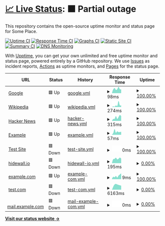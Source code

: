 # [📈 Live Status](https://sashakarcz.github.io): <!--live status--> **🟧 Partial outage**

This repository contains the open-source uptime monitor and status page for Some Place.

[![Uptime CI](https://github.com/sashakarcz/uptime/workflows/Uptime%20CI/badge.svg)](https://github.com/sashakarcz/uptime/actions?query=workflow%3A%22Uptime+CI%22)
[![Response Time CI](https://github.com/sashakarcz/uptime/workflows/Response%20Time%20CI/badge.svg)](https://github.com/sashakarcz/uptime/actions?query=workflow%3A%22Response+Time+CI%22)
[![Graphs CI](https://github.com/sashakarcz/uptime/workflows/Graphs%20CI/badge.svg)](https://github.com/sashakarcz/uptime/actions?query=workflow%3A%22Graphs+CI%22)
[![Static Site CI](https://github.com/sashakarcz/uptime/workflows/Static%20Site%20CI/badge.svg)](https://github.com/sashakarcz/uptime/actions?query=workflow%3A%22Static+Site+CI%22)
[![Summary CI](https://github.com/sashakarcz/uptime/workflows/Summary%20CI/badge.svg)](https://github.com/sashakarcz/uptime/actions?query=workflow%3A%22Summary+CI%22)
[![DNS Monitoring](https://github.com/sashakarcz/uptime/actions/workflows/dns_check.yml/badge.svg)](https://github.com/sashakarcz/uptime/actions/workflows/dns_check.yml)

With [Upptime](https://upptime.js.org), you can get your own unlimited and free uptime monitor and status page, powered entirely by a GitHub repository. We use [Issues](https://github.com/sashakarcz/uptime/issues) as incident reports, [Actions](https://github.com/sashakarcz/uptime/actions) as uptime monitors, and [Pages](https://sashakarcz.github.io) for the status page.

<!--start: status pages-->
<!-- This summary is generated by Upptime (https://github.com/upptime/upptime) -->
<!-- Do not edit this manually, your changes will be overwritten -->
<!-- prettier-ignore -->
| URL | Status | History | Response Time | Uptime |
| --- | ------ | ------- | ------------- | ------ |
| <img alt="" src="https://icons.duckduckgo.com/ip3/www.google.com.ico" height="13"> [Google](https://www.google.com) | 🟩 Up | [google.yml](https://github.com/sashakarcz/uptime/commits/HEAD/history/google.yml) | <details><summary><img alt="Response time graph" src="./graphs/google/response-time-week.png" height="20"> 98ms</summary><br><a href="https://sashakarcz.github.io/uptime/history/google"><img alt="Response time 98" src="https://img.shields.io/endpoint?url=https%3A%2F%2Fraw.githubusercontent.com%2Fsashakarcz%2Fuptime%2FHEAD%2Fapi%2Fgoogle%2Fresponse-time.json"></a><br><a href="https://sashakarcz.github.io/uptime/history/google"><img alt="24-hour response time 105" src="https://img.shields.io/endpoint?url=https%3A%2F%2Fraw.githubusercontent.com%2Fsashakarcz%2Fuptime%2FHEAD%2Fapi%2Fgoogle%2Fresponse-time-day.json"></a><br><a href="https://sashakarcz.github.io/uptime/history/google"><img alt="7-day response time 98" src="https://img.shields.io/endpoint?url=https%3A%2F%2Fraw.githubusercontent.com%2Fsashakarcz%2Fuptime%2FHEAD%2Fapi%2Fgoogle%2Fresponse-time-week.json"></a><br><a href="https://sashakarcz.github.io/uptime/history/google"><img alt="30-day response time 98" src="https://img.shields.io/endpoint?url=https%3A%2F%2Fraw.githubusercontent.com%2Fsashakarcz%2Fuptime%2FHEAD%2Fapi%2Fgoogle%2Fresponse-time-month.json"></a><br><a href="https://sashakarcz.github.io/uptime/history/google"><img alt="1-year response time 98" src="https://img.shields.io/endpoint?url=https%3A%2F%2Fraw.githubusercontent.com%2Fsashakarcz%2Fuptime%2FHEAD%2Fapi%2Fgoogle%2Fresponse-time-year.json"></a></details> | <details><summary><a href="https://sashakarcz.github.io/uptime/history/google">100.00%</a></summary><a href="https://sashakarcz.github.io/uptime/history/google"><img alt="All-time uptime 100.00%" src="https://img.shields.io/endpoint?url=https%3A%2F%2Fraw.githubusercontent.com%2Fsashakarcz%2Fuptime%2FHEAD%2Fapi%2Fgoogle%2Fuptime.json"></a><br><a href="https://sashakarcz.github.io/uptime/history/google"><img alt="24-hour uptime 100.00%" src="https://img.shields.io/endpoint?url=https%3A%2F%2Fraw.githubusercontent.com%2Fsashakarcz%2Fuptime%2FHEAD%2Fapi%2Fgoogle%2Fuptime-day.json"></a><br><a href="https://sashakarcz.github.io/uptime/history/google"><img alt="7-day uptime 100.00%" src="https://img.shields.io/endpoint?url=https%3A%2F%2Fraw.githubusercontent.com%2Fsashakarcz%2Fuptime%2FHEAD%2Fapi%2Fgoogle%2Fuptime-week.json"></a><br><a href="https://sashakarcz.github.io/uptime/history/google"><img alt="30-day uptime 99.99%" src="https://img.shields.io/endpoint?url=https%3A%2F%2Fraw.githubusercontent.com%2Fsashakarcz%2Fuptime%2FHEAD%2Fapi%2Fgoogle%2Fuptime-month.json"></a><br><a href="https://sashakarcz.github.io/uptime/history/google"><img alt="1-year uptime 100.00%" src="https://img.shields.io/endpoint?url=https%3A%2F%2Fraw.githubusercontent.com%2Fsashakarcz%2Fuptime%2FHEAD%2Fapi%2Fgoogle%2Fuptime-year.json"></a></details>
| <img alt="" src="https://icons.duckduckgo.com/ip3/en.wikipedia.org.ico" height="13"> [Wikipedia](https://en.wikipedia.org) | 🟩 Up | [wikipedia.yml](https://github.com/sashakarcz/uptime/commits/HEAD/history/wikipedia.yml) | <details><summary><img alt="Response time graph" src="./graphs/wikipedia/response-time-week.png" height="20"> 274ms</summary><br><a href="https://sashakarcz.github.io/uptime/history/wikipedia"><img alt="Response time 249" src="https://img.shields.io/endpoint?url=https%3A%2F%2Fraw.githubusercontent.com%2Fsashakarcz%2Fuptime%2FHEAD%2Fapi%2Fwikipedia%2Fresponse-time.json"></a><br><a href="https://sashakarcz.github.io/uptime/history/wikipedia"><img alt="24-hour response time 224" src="https://img.shields.io/endpoint?url=https%3A%2F%2Fraw.githubusercontent.com%2Fsashakarcz%2Fuptime%2FHEAD%2Fapi%2Fwikipedia%2Fresponse-time-day.json"></a><br><a href="https://sashakarcz.github.io/uptime/history/wikipedia"><img alt="7-day response time 274" src="https://img.shields.io/endpoint?url=https%3A%2F%2Fraw.githubusercontent.com%2Fsashakarcz%2Fuptime%2FHEAD%2Fapi%2Fwikipedia%2Fresponse-time-week.json"></a><br><a href="https://sashakarcz.github.io/uptime/history/wikipedia"><img alt="30-day response time 249" src="https://img.shields.io/endpoint?url=https%3A%2F%2Fraw.githubusercontent.com%2Fsashakarcz%2Fuptime%2FHEAD%2Fapi%2Fwikipedia%2Fresponse-time-month.json"></a><br><a href="https://sashakarcz.github.io/uptime/history/wikipedia"><img alt="1-year response time 249" src="https://img.shields.io/endpoint?url=https%3A%2F%2Fraw.githubusercontent.com%2Fsashakarcz%2Fuptime%2FHEAD%2Fapi%2Fwikipedia%2Fresponse-time-year.json"></a></details> | <details><summary><a href="https://sashakarcz.github.io/uptime/history/wikipedia">100.00%</a></summary><a href="https://sashakarcz.github.io/uptime/history/wikipedia"><img alt="All-time uptime 100.00%" src="https://img.shields.io/endpoint?url=https%3A%2F%2Fraw.githubusercontent.com%2Fsashakarcz%2Fuptime%2FHEAD%2Fapi%2Fwikipedia%2Fuptime.json"></a><br><a href="https://sashakarcz.github.io/uptime/history/wikipedia"><img alt="24-hour uptime 100.00%" src="https://img.shields.io/endpoint?url=https%3A%2F%2Fraw.githubusercontent.com%2Fsashakarcz%2Fuptime%2FHEAD%2Fapi%2Fwikipedia%2Fuptime-day.json"></a><br><a href="https://sashakarcz.github.io/uptime/history/wikipedia"><img alt="7-day uptime 100.00%" src="https://img.shields.io/endpoint?url=https%3A%2F%2Fraw.githubusercontent.com%2Fsashakarcz%2Fuptime%2FHEAD%2Fapi%2Fwikipedia%2Fuptime-week.json"></a><br><a href="https://sashakarcz.github.io/uptime/history/wikipedia"><img alt="30-day uptime 100.00%" src="https://img.shields.io/endpoint?url=https%3A%2F%2Fraw.githubusercontent.com%2Fsashakarcz%2Fuptime%2FHEAD%2Fapi%2Fwikipedia%2Fuptime-month.json"></a><br><a href="https://sashakarcz.github.io/uptime/history/wikipedia"><img alt="1-year uptime 100.00%" src="https://img.shields.io/endpoint?url=https%3A%2F%2Fraw.githubusercontent.com%2Fsashakarcz%2Fuptime%2FHEAD%2Fapi%2Fwikipedia%2Fuptime-year.json"></a></details>
| <img alt="" src="https://icons.duckduckgo.com/ip3/news.ycombinator.com.ico" height="13"> [Hacker News](https://news.ycombinator.com) | 🟩 Up | [hacker-news.yml](https://github.com/sashakarcz/uptime/commits/HEAD/history/hacker-news.yml) | <details><summary><img alt="Response time graph" src="./graphs/hacker-news/response-time-week.png" height="20"> 315ms</summary><br><a href="https://sashakarcz.github.io/uptime/history/hacker-news"><img alt="Response time 336" src="https://img.shields.io/endpoint?url=https%3A%2F%2Fraw.githubusercontent.com%2Fsashakarcz%2Fuptime%2FHEAD%2Fapi%2Fhacker-news%2Fresponse-time.json"></a><br><a href="https://sashakarcz.github.io/uptime/history/hacker-news"><img alt="24-hour response time 361" src="https://img.shields.io/endpoint?url=https%3A%2F%2Fraw.githubusercontent.com%2Fsashakarcz%2Fuptime%2FHEAD%2Fapi%2Fhacker-news%2Fresponse-time-day.json"></a><br><a href="https://sashakarcz.github.io/uptime/history/hacker-news"><img alt="7-day response time 315" src="https://img.shields.io/endpoint?url=https%3A%2F%2Fraw.githubusercontent.com%2Fsashakarcz%2Fuptime%2FHEAD%2Fapi%2Fhacker-news%2Fresponse-time-week.json"></a><br><a href="https://sashakarcz.github.io/uptime/history/hacker-news"><img alt="30-day response time 336" src="https://img.shields.io/endpoint?url=https%3A%2F%2Fraw.githubusercontent.com%2Fsashakarcz%2Fuptime%2FHEAD%2Fapi%2Fhacker-news%2Fresponse-time-month.json"></a><br><a href="https://sashakarcz.github.io/uptime/history/hacker-news"><img alt="1-year response time 336" src="https://img.shields.io/endpoint?url=https%3A%2F%2Fraw.githubusercontent.com%2Fsashakarcz%2Fuptime%2FHEAD%2Fapi%2Fhacker-news%2Fresponse-time-year.json"></a></details> | <details><summary><a href="https://sashakarcz.github.io/uptime/history/hacker-news">100.00%</a></summary><a href="https://sashakarcz.github.io/uptime/history/hacker-news"><img alt="All-time uptime 100.00%" src="https://img.shields.io/endpoint?url=https%3A%2F%2Fraw.githubusercontent.com%2Fsashakarcz%2Fuptime%2FHEAD%2Fapi%2Fhacker-news%2Fuptime.json"></a><br><a href="https://sashakarcz.github.io/uptime/history/hacker-news"><img alt="24-hour uptime 100.00%" src="https://img.shields.io/endpoint?url=https%3A%2F%2Fraw.githubusercontent.com%2Fsashakarcz%2Fuptime%2FHEAD%2Fapi%2Fhacker-news%2Fuptime-day.json"></a><br><a href="https://sashakarcz.github.io/uptime/history/hacker-news"><img alt="7-day uptime 100.00%" src="https://img.shields.io/endpoint?url=https%3A%2F%2Fraw.githubusercontent.com%2Fsashakarcz%2Fuptime%2FHEAD%2Fapi%2Fhacker-news%2Fuptime-week.json"></a><br><a href="https://sashakarcz.github.io/uptime/history/hacker-news"><img alt="30-day uptime 100.00%" src="https://img.shields.io/endpoint?url=https%3A%2F%2Fraw.githubusercontent.com%2Fsashakarcz%2Fuptime%2FHEAD%2Fapi%2Fhacker-news%2Fuptime-month.json"></a><br><a href="https://sashakarcz.github.io/uptime/history/hacker-news"><img alt="1-year uptime 100.00%" src="https://img.shields.io/endpoint?url=https%3A%2F%2Fraw.githubusercontent.com%2Fsashakarcz%2Fuptime%2FHEAD%2Fapi%2Fhacker-news%2Fuptime-year.json"></a></details>
| <img alt="" src="https://icons.duckduckgo.com/ip3/example.com.ico" height="13"> [Example](https://example.com) | 🟩 Up | [example.yml](https://github.com/sashakarcz/uptime/commits/HEAD/history/example.yml) | <details><summary><img alt="Response time graph" src="./graphs/example/response-time-week.png" height="20"> 57ms</summary><br><a href="https://sashakarcz.github.io/uptime/history/example"><img alt="Response time 49" src="https://img.shields.io/endpoint?url=https%3A%2F%2Fraw.githubusercontent.com%2Fsashakarcz%2Fuptime%2FHEAD%2Fapi%2Fexample%2Fresponse-time.json"></a><br><a href="https://sashakarcz.github.io/uptime/history/example"><img alt="24-hour response time 34" src="https://img.shields.io/endpoint?url=https%3A%2F%2Fraw.githubusercontent.com%2Fsashakarcz%2Fuptime%2FHEAD%2Fapi%2Fexample%2Fresponse-time-day.json"></a><br><a href="https://sashakarcz.github.io/uptime/history/example"><img alt="7-day response time 57" src="https://img.shields.io/endpoint?url=https%3A%2F%2Fraw.githubusercontent.com%2Fsashakarcz%2Fuptime%2FHEAD%2Fapi%2Fexample%2Fresponse-time-week.json"></a><br><a href="https://sashakarcz.github.io/uptime/history/example"><img alt="30-day response time 49" src="https://img.shields.io/endpoint?url=https%3A%2F%2Fraw.githubusercontent.com%2Fsashakarcz%2Fuptime%2FHEAD%2Fapi%2Fexample%2Fresponse-time-month.json"></a><br><a href="https://sashakarcz.github.io/uptime/history/example"><img alt="1-year response time 49" src="https://img.shields.io/endpoint?url=https%3A%2F%2Fraw.githubusercontent.com%2Fsashakarcz%2Fuptime%2FHEAD%2Fapi%2Fexample%2Fresponse-time-year.json"></a></details> | <details><summary><a href="https://sashakarcz.github.io/uptime/history/example">100.00%</a></summary><a href="https://sashakarcz.github.io/uptime/history/example"><img alt="All-time uptime 100.00%" src="https://img.shields.io/endpoint?url=https%3A%2F%2Fraw.githubusercontent.com%2Fsashakarcz%2Fuptime%2FHEAD%2Fapi%2Fexample%2Fuptime.json"></a><br><a href="https://sashakarcz.github.io/uptime/history/example"><img alt="24-hour uptime 100.00%" src="https://img.shields.io/endpoint?url=https%3A%2F%2Fraw.githubusercontent.com%2Fsashakarcz%2Fuptime%2FHEAD%2Fapi%2Fexample%2Fuptime-day.json"></a><br><a href="https://sashakarcz.github.io/uptime/history/example"><img alt="7-day uptime 100.00%" src="https://img.shields.io/endpoint?url=https%3A%2F%2Fraw.githubusercontent.com%2Fsashakarcz%2Fuptime%2FHEAD%2Fapi%2Fexample%2Fuptime-week.json"></a><br><a href="https://sashakarcz.github.io/uptime/history/example"><img alt="30-day uptime 100.00%" src="https://img.shields.io/endpoint?url=https%3A%2F%2Fraw.githubusercontent.com%2Fsashakarcz%2Fuptime%2FHEAD%2Fapi%2Fexample%2Fuptime-month.json"></a><br><a href="https://sashakarcz.github.io/uptime/history/example"><img alt="1-year uptime 100.00%" src="https://img.shields.io/endpoint?url=https%3A%2F%2Fraw.githubusercontent.com%2Fsashakarcz%2Fuptime%2FHEAD%2Fapi%2Fexample%2Fuptime-year.json"></a></details>
| <img alt="" src="https://icons.duckduckgo.com/ip3/test.com.ico" height="13"> [Test Site](https://test.com) | 🟥 Down | [test-site.yml](https://github.com/sashakarcz/uptime/commits/HEAD/history/test-site.yml) | <details><summary><img alt="Response time graph" src="./graphs/test-site/response-time-week.png" height="20"> 0ms</summary><br><a href="https://sashakarcz.github.io/uptime/history/test-site"><img alt="Response time 3213" src="https://img.shields.io/endpoint?url=https%3A%2F%2Fraw.githubusercontent.com%2Fsashakarcz%2Fuptime%2FHEAD%2Fapi%2Ftest-site%2Fresponse-time.json"></a><br><a href="https://sashakarcz.github.io/uptime/history/test-site"><img alt="24-hour response time 0" src="https://img.shields.io/endpoint?url=https%3A%2F%2Fraw.githubusercontent.com%2Fsashakarcz%2Fuptime%2FHEAD%2Fapi%2Ftest-site%2Fresponse-time-day.json"></a><br><a href="https://sashakarcz.github.io/uptime/history/test-site"><img alt="7-day response time 0" src="https://img.shields.io/endpoint?url=https%3A%2F%2Fraw.githubusercontent.com%2Fsashakarcz%2Fuptime%2FHEAD%2Fapi%2Ftest-site%2Fresponse-time-week.json"></a><br><a href="https://sashakarcz.github.io/uptime/history/test-site"><img alt="30-day response time 3213" src="https://img.shields.io/endpoint?url=https%3A%2F%2Fraw.githubusercontent.com%2Fsashakarcz%2Fuptime%2FHEAD%2Fapi%2Ftest-site%2Fresponse-time-month.json"></a><br><a href="https://sashakarcz.github.io/uptime/history/test-site"><img alt="1-year response time 3213" src="https://img.shields.io/endpoint?url=https%3A%2F%2Fraw.githubusercontent.com%2Fsashakarcz%2Fuptime%2FHEAD%2Fapi%2Ftest-site%2Fresponse-time-year.json"></a></details> | <details><summary><a href="https://sashakarcz.github.io/uptime/history/test-site">100.00%</a></summary><a href="https://sashakarcz.github.io/uptime/history/test-site"><img alt="All-time uptime 100.00%" src="https://img.shields.io/endpoint?url=https%3A%2F%2Fraw.githubusercontent.com%2Fsashakarcz%2Fuptime%2FHEAD%2Fapi%2Ftest-site%2Fuptime.json"></a><br><a href="https://sashakarcz.github.io/uptime/history/test-site"><img alt="24-hour uptime 100.00%" src="https://img.shields.io/endpoint?url=https%3A%2F%2Fraw.githubusercontent.com%2Fsashakarcz%2Fuptime%2FHEAD%2Fapi%2Ftest-site%2Fuptime-day.json"></a><br><a href="https://sashakarcz.github.io/uptime/history/test-site"><img alt="7-day uptime 100.00%" src="https://img.shields.io/endpoint?url=https%3A%2F%2Fraw.githubusercontent.com%2Fsashakarcz%2Fuptime%2FHEAD%2Fapi%2Ftest-site%2Fuptime-week.json"></a><br><a href="https://sashakarcz.github.io/uptime/history/test-site"><img alt="30-day uptime 100.00%" src="https://img.shields.io/endpoint?url=https%3A%2F%2Fraw.githubusercontent.com%2Fsashakarcz%2Fuptime%2FHEAD%2Fapi%2Ftest-site%2Fuptime-month.json"></a><br><a href="https://sashakarcz.github.io/uptime/history/test-site"><img alt="1-year uptime 100.00%" src="https://img.shields.io/endpoint?url=https%3A%2F%2Fraw.githubusercontent.com%2Fsashakarcz%2Fuptime%2FHEAD%2Fapi%2Ftest-site%2Fuptime-year.json"></a></details>
| <img alt="" src="https://icons.duckduckgo.com/ip3/hidewall.io.ico" height="13"> [hidewall.io](https://hidewall.io) | 🟥 Down | [hidewall-io.yml](https://github.com/sashakarcz/uptime/commits/HEAD/history/hidewall-io.yml) | <details><summary><img alt="Response time graph" src="./graphs/hidewall-io/response-time-week.png" height="20"> 195ms</summary><br><a href="https://sashakarcz.github.io/uptime/history/hidewall-io"><img alt="Response time 186" src="https://img.shields.io/endpoint?url=https%3A%2F%2Fraw.githubusercontent.com%2Fsashakarcz%2Fuptime%2FHEAD%2Fapi%2Fhidewall-io%2Fresponse-time.json"></a><br><a href="https://sashakarcz.github.io/uptime/history/hidewall-io"><img alt="24-hour response time 253" src="https://img.shields.io/endpoint?url=https%3A%2F%2Fraw.githubusercontent.com%2Fsashakarcz%2Fuptime%2FHEAD%2Fapi%2Fhidewall-io%2Fresponse-time-day.json"></a><br><a href="https://sashakarcz.github.io/uptime/history/hidewall-io"><img alt="7-day response time 195" src="https://img.shields.io/endpoint?url=https%3A%2F%2Fraw.githubusercontent.com%2Fsashakarcz%2Fuptime%2FHEAD%2Fapi%2Fhidewall-io%2Fresponse-time-week.json"></a><br><a href="https://sashakarcz.github.io/uptime/history/hidewall-io"><img alt="30-day response time 186" src="https://img.shields.io/endpoint?url=https%3A%2F%2Fraw.githubusercontent.com%2Fsashakarcz%2Fuptime%2FHEAD%2Fapi%2Fhidewall-io%2Fresponse-time-month.json"></a><br><a href="https://sashakarcz.github.io/uptime/history/hidewall-io"><img alt="1-year response time 186" src="https://img.shields.io/endpoint?url=https%3A%2F%2Fraw.githubusercontent.com%2Fsashakarcz%2Fuptime%2FHEAD%2Fapi%2Fhidewall-io%2Fresponse-time-year.json"></a></details> | <details><summary><a href="https://sashakarcz.github.io/uptime/history/hidewall-io">0.00%</a></summary><a href="https://sashakarcz.github.io/uptime/history/hidewall-io"><img alt="All-time uptime 0.00%" src="https://img.shields.io/endpoint?url=https%3A%2F%2Fraw.githubusercontent.com%2Fsashakarcz%2Fuptime%2FHEAD%2Fapi%2Fhidewall-io%2Fuptime.json"></a><br><a href="https://sashakarcz.github.io/uptime/history/hidewall-io"><img alt="24-hour uptime 0.00%" src="https://img.shields.io/endpoint?url=https%3A%2F%2Fraw.githubusercontent.com%2Fsashakarcz%2Fuptime%2FHEAD%2Fapi%2Fhidewall-io%2Fuptime-day.json"></a><br><a href="https://sashakarcz.github.io/uptime/history/hidewall-io"><img alt="7-day uptime 0.00%" src="https://img.shields.io/endpoint?url=https%3A%2F%2Fraw.githubusercontent.com%2Fsashakarcz%2Fuptime%2FHEAD%2Fapi%2Fhidewall-io%2Fuptime-week.json"></a><br><a href="https://sashakarcz.github.io/uptime/history/hidewall-io"><img alt="30-day uptime 0.00%" src="https://img.shields.io/endpoint?url=https%3A%2F%2Fraw.githubusercontent.com%2Fsashakarcz%2Fuptime%2FHEAD%2Fapi%2Fhidewall-io%2Fuptime-month.json"></a><br><a href="https://sashakarcz.github.io/uptime/history/hidewall-io"><img alt="1-year uptime 0.00%" src="https://img.shields.io/endpoint?url=https%3A%2F%2Fraw.githubusercontent.com%2Fsashakarcz%2Fuptime%2FHEAD%2Fapi%2Fhidewall-io%2Fuptime-year.json"></a></details>
| <img alt="" src="https://icons.duckduckgo.com/ip3/example.com.ico" height="13"> [example.com](http://example.com) | 🟩 Up | [example-com.yml](https://github.com/sashakarcz/uptime/commits/HEAD/history/example-com.yml) | <details><summary><img alt="Response time graph" src="./graphs/example-com/response-time-week.png" height="20"> 9ms</summary><br><a href="https://sashakarcz.github.io/uptime/history/example-com"><img alt="Response time 9" src="https://img.shields.io/endpoint?url=https%3A%2F%2Fraw.githubusercontent.com%2Fsashakarcz%2Fuptime%2FHEAD%2Fapi%2Fexample-com%2Fresponse-time.json"></a><br><a href="https://sashakarcz.github.io/uptime/history/example-com"><img alt="24-hour response time 8" src="https://img.shields.io/endpoint?url=https%3A%2F%2Fraw.githubusercontent.com%2Fsashakarcz%2Fuptime%2FHEAD%2Fapi%2Fexample-com%2Fresponse-time-day.json"></a><br><a href="https://sashakarcz.github.io/uptime/history/example-com"><img alt="7-day response time 9" src="https://img.shields.io/endpoint?url=https%3A%2F%2Fraw.githubusercontent.com%2Fsashakarcz%2Fuptime%2FHEAD%2Fapi%2Fexample-com%2Fresponse-time-week.json"></a><br><a href="https://sashakarcz.github.io/uptime/history/example-com"><img alt="30-day response time 9" src="https://img.shields.io/endpoint?url=https%3A%2F%2Fraw.githubusercontent.com%2Fsashakarcz%2Fuptime%2FHEAD%2Fapi%2Fexample-com%2Fresponse-time-month.json"></a><br><a href="https://sashakarcz.github.io/uptime/history/example-com"><img alt="1-year response time 9" src="https://img.shields.io/endpoint?url=https%3A%2F%2Fraw.githubusercontent.com%2Fsashakarcz%2Fuptime%2FHEAD%2Fapi%2Fexample-com%2Fresponse-time-year.json"></a></details> | <details><summary><a href="https://sashakarcz.github.io/uptime/history/example-com">100.00%</a></summary><a href="https://sashakarcz.github.io/uptime/history/example-com"><img alt="All-time uptime 100.00%" src="https://img.shields.io/endpoint?url=https%3A%2F%2Fraw.githubusercontent.com%2Fsashakarcz%2Fuptime%2FHEAD%2Fapi%2Fexample-com%2Fuptime.json"></a><br><a href="https://sashakarcz.github.io/uptime/history/example-com"><img alt="24-hour uptime 100.00%" src="https://img.shields.io/endpoint?url=https%3A%2F%2Fraw.githubusercontent.com%2Fsashakarcz%2Fuptime%2FHEAD%2Fapi%2Fexample-com%2Fuptime-day.json"></a><br><a href="https://sashakarcz.github.io/uptime/history/example-com"><img alt="7-day uptime 100.00%" src="https://img.shields.io/endpoint?url=https%3A%2F%2Fraw.githubusercontent.com%2Fsashakarcz%2Fuptime%2FHEAD%2Fapi%2Fexample-com%2Fuptime-week.json"></a><br><a href="https://sashakarcz.github.io/uptime/history/example-com"><img alt="30-day uptime 100.00%" src="https://img.shields.io/endpoint?url=https%3A%2F%2Fraw.githubusercontent.com%2Fsashakarcz%2Fuptime%2FHEAD%2Fapi%2Fexample-com%2Fuptime-month.json"></a><br><a href="https://sashakarcz.github.io/uptime/history/example-com"><img alt="1-year uptime 100.00%" src="https://img.shields.io/endpoint?url=https%3A%2F%2Fraw.githubusercontent.com%2Fsashakarcz%2Fuptime%2FHEAD%2Fapi%2Fexample-com%2Fuptime-year.json"></a></details>
| <img alt="" src="https://icons.duckduckgo.com/ip3/test.com.ico" height="13"> [test.com](http://test.com) | 🟥 Down | [test-com.yml](https://github.com/sashakarcz/uptime/commits/HEAD/history/test-com.yml) | <details><summary><img alt="Response time graph" src="./graphs/test-com/response-time-week.png" height="20"> 6163ms</summary><br><a href="https://sashakarcz.github.io/uptime/history/test-com"><img alt="Response time 4344" src="https://img.shields.io/endpoint?url=https%3A%2F%2Fraw.githubusercontent.com%2Fsashakarcz%2Fuptime%2FHEAD%2Fapi%2Ftest-com%2Fresponse-time.json"></a><br><a href="https://sashakarcz.github.io/uptime/history/test-com"><img alt="24-hour response time 0" src="https://img.shields.io/endpoint?url=https%3A%2F%2Fraw.githubusercontent.com%2Fsashakarcz%2Fuptime%2FHEAD%2Fapi%2Ftest-com%2Fresponse-time-day.json"></a><br><a href="https://sashakarcz.github.io/uptime/history/test-com"><img alt="7-day response time 6163" src="https://img.shields.io/endpoint?url=https%3A%2F%2Fraw.githubusercontent.com%2Fsashakarcz%2Fuptime%2FHEAD%2Fapi%2Ftest-com%2Fresponse-time-week.json"></a><br><a href="https://sashakarcz.github.io/uptime/history/test-com"><img alt="30-day response time 4344" src="https://img.shields.io/endpoint?url=https%3A%2F%2Fraw.githubusercontent.com%2Fsashakarcz%2Fuptime%2FHEAD%2Fapi%2Ftest-com%2Fresponse-time-month.json"></a><br><a href="https://sashakarcz.github.io/uptime/history/test-com"><img alt="1-year response time 4344" src="https://img.shields.io/endpoint?url=https%3A%2F%2Fraw.githubusercontent.com%2Fsashakarcz%2Fuptime%2FHEAD%2Fapi%2Ftest-com%2Fresponse-time-year.json"></a></details> | <details><summary><a href="https://sashakarcz.github.io/uptime/history/test-com">0.00%</a></summary><a href="https://sashakarcz.github.io/uptime/history/test-com"><img alt="All-time uptime 0.00%" src="https://img.shields.io/endpoint?url=https%3A%2F%2Fraw.githubusercontent.com%2Fsashakarcz%2Fuptime%2FHEAD%2Fapi%2Ftest-com%2Fuptime.json"></a><br><a href="https://sashakarcz.github.io/uptime/history/test-com"><img alt="24-hour uptime 0.00%" src="https://img.shields.io/endpoint?url=https%3A%2F%2Fraw.githubusercontent.com%2Fsashakarcz%2Fuptime%2FHEAD%2Fapi%2Ftest-com%2Fuptime-day.json"></a><br><a href="https://sashakarcz.github.io/uptime/history/test-com"><img alt="7-day uptime 0.00%" src="https://img.shields.io/endpoint?url=https%3A%2F%2Fraw.githubusercontent.com%2Fsashakarcz%2Fuptime%2FHEAD%2Fapi%2Ftest-com%2Fuptime-week.json"></a><br><a href="https://sashakarcz.github.io/uptime/history/test-com"><img alt="30-day uptime 0.00%" src="https://img.shields.io/endpoint?url=https%3A%2F%2Fraw.githubusercontent.com%2Fsashakarcz%2Fuptime%2FHEAD%2Fapi%2Ftest-com%2Fuptime-month.json"></a><br><a href="https://sashakarcz.github.io/uptime/history/test-com"><img alt="1-year uptime 0.00%" src="https://img.shields.io/endpoint?url=https%3A%2F%2Fraw.githubusercontent.com%2Fsashakarcz%2Fuptime%2FHEAD%2Fapi%2Ftest-com%2Fuptime-year.json"></a></details>
| <img alt="" src="https://icons.duckduckgo.com/ip3/mail.example.com.ico" height="13"> [mail.example.com](http://mail.example.com) | 🟥 Down | [mail-example-com.yml](https://github.com/sashakarcz/uptime/commits/HEAD/history/mail-example-com.yml) | <details><summary><img alt="Response time graph" src="./graphs/mail-example-com/response-time-week.png" height="20"> 0ms</summary><br><a href="https://sashakarcz.github.io/uptime/history/mail-example-com"><img alt="Response time 0" src="https://img.shields.io/endpoint?url=https%3A%2F%2Fraw.githubusercontent.com%2Fsashakarcz%2Fuptime%2FHEAD%2Fapi%2Fmail-example-com%2Fresponse-time.json"></a><br><a href="https://sashakarcz.github.io/uptime/history/mail-example-com"><img alt="24-hour response time 0" src="https://img.shields.io/endpoint?url=https%3A%2F%2Fraw.githubusercontent.com%2Fsashakarcz%2Fuptime%2FHEAD%2Fapi%2Fmail-example-com%2Fresponse-time-day.json"></a><br><a href="https://sashakarcz.github.io/uptime/history/mail-example-com"><img alt="7-day response time 0" src="https://img.shields.io/endpoint?url=https%3A%2F%2Fraw.githubusercontent.com%2Fsashakarcz%2Fuptime%2FHEAD%2Fapi%2Fmail-example-com%2Fresponse-time-week.json"></a><br><a href="https://sashakarcz.github.io/uptime/history/mail-example-com"><img alt="30-day response time 0" src="https://img.shields.io/endpoint?url=https%3A%2F%2Fraw.githubusercontent.com%2Fsashakarcz%2Fuptime%2FHEAD%2Fapi%2Fmail-example-com%2Fresponse-time-month.json"></a><br><a href="https://sashakarcz.github.io/uptime/history/mail-example-com"><img alt="1-year response time 0" src="https://img.shields.io/endpoint?url=https%3A%2F%2Fraw.githubusercontent.com%2Fsashakarcz%2Fuptime%2FHEAD%2Fapi%2Fmail-example-com%2Fresponse-time-year.json"></a></details> | <details><summary><a href="https://sashakarcz.github.io/uptime/history/mail-example-com">0.00%</a></summary><a href="https://sashakarcz.github.io/uptime/history/mail-example-com"><img alt="All-time uptime 0.00%" src="https://img.shields.io/endpoint?url=https%3A%2F%2Fraw.githubusercontent.com%2Fsashakarcz%2Fuptime%2FHEAD%2Fapi%2Fmail-example-com%2Fuptime.json"></a><br><a href="https://sashakarcz.github.io/uptime/history/mail-example-com"><img alt="24-hour uptime 0.00%" src="https://img.shields.io/endpoint?url=https%3A%2F%2Fraw.githubusercontent.com%2Fsashakarcz%2Fuptime%2FHEAD%2Fapi%2Fmail-example-com%2Fuptime-day.json"></a><br><a href="https://sashakarcz.github.io/uptime/history/mail-example-com"><img alt="7-day uptime 0.00%" src="https://img.shields.io/endpoint?url=https%3A%2F%2Fraw.githubusercontent.com%2Fsashakarcz%2Fuptime%2FHEAD%2Fapi%2Fmail-example-com%2Fuptime-week.json"></a><br><a href="https://sashakarcz.github.io/uptime/history/mail-example-com"><img alt="30-day uptime 0.00%" src="https://img.shields.io/endpoint?url=https%3A%2F%2Fraw.githubusercontent.com%2Fsashakarcz%2Fuptime%2FHEAD%2Fapi%2Fmail-example-com%2Fuptime-month.json"></a><br><a href="https://sashakarcz.github.io/uptime/history/mail-example-com"><img alt="1-year uptime 0.00%" src="https://img.shields.io/endpoint?url=https%3A%2F%2Fraw.githubusercontent.com%2Fsashakarcz%2Fuptime%2FHEAD%2Fapi%2Fmail-example-com%2Fuptime-year.json"></a></details>

<!--end: status pages-->

[**Visit our status website →**](https://sashakarcz.github.io)

